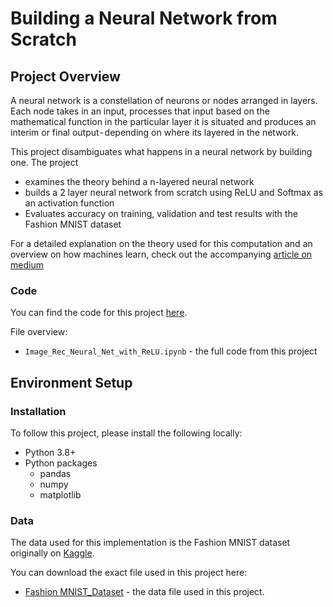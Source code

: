 # Building a Neural Network from Scratch
## Project Overview
A neural network is a constellation of neurons or nodes arranged in layers. Each node takes in an input, processes that input based on the mathematical function in the particular layer it is situated and produces an interim or final output - depending on where its layered in the network.

This project disambiguates what happens in a neural network by building one. The project
* examines the theory behind a n-layered neural network
* builds a 2 layer neural network from scratch using ReLU and Softmax as an activation function
* Evaluates accuracy on training, validation and test results with the Fashion MNIST dataset

For a detailed explanation on the theory used for this computation and an overview on how machines learn, check out the accompanying [article on medium](https://medium.com/@ayoakinkugbe/build-a-neural-network-from-scratch-c7e03ad1b501)

### Code
You can find the code for this project [here](https://github.com/ayoakin/Image-Rec-Neural-Net-with-ReLU./blob/main/Image_Rec_Neural_Net_with_ReLU.ipynb).

File overview:

* `Image_Rec_Neural_Net_with_ReLU.ipynb` - the full code from this project


## Environment Setup

### Installation
To follow this project, please install the following locally:

* Python 3.8+
* Python packages
  * pandas
  * numpy
  * matplotlib

### Data

The data used for this implementation is the Fashion MNIST dataset originally on [Kaggle](https://www.kaggle.com/datasets/zalando-research/fashionmnist).

You can download the exact file used in this project here:

* [Fashion MNIST_Dataset](https://github.com/ayoakin/Image-Rec-Neural-Net-with-ReLU./tree/main/Fashion-MNIST%20dataset) - the data file used in this project.

